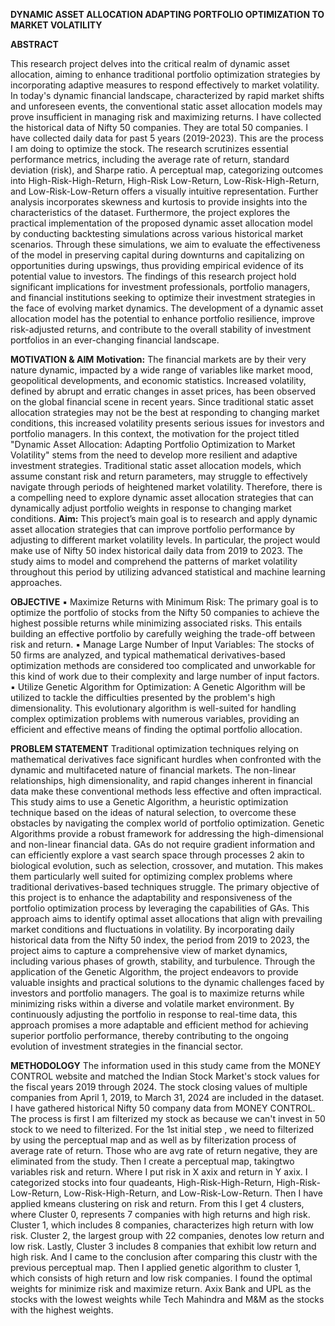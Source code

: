 **DYNAMIC ASSET ALLOCATION ADAPTING PORTFOLIO OPTIMIZATION TO MARKET VOLATILITY**


**ABSTRACT**

This research project delves into the critical realm of dynamic asset allocation, aiming to enhance traditional 
portfolio optimization strategies by incorporating adaptive measures to respond effectively to market 
volatility. In today's dynamic financial landscape, characterized by rapid market shifts and unforeseen events, 
the conventional static asset allocation models may prove insufficient in managing risk and maximizing 
returns. 
I have collected the historical data of Nifty 50 companies. They are total 50 companies. I have collected daily 
data for past 5 years (2019-2023). This are the process I am doing to optimize the stock. 
The research scrutinizes essential performance metrics, including the average rate of return, standard deviation 
(risk), and Sharpe ratio. A perceptual map, categorizing outcomes into High-Risk-High-Return, High-Risk
Low-Return, Low-Risk-High-Return, and Low-Risk-Low-Return offers a visually intuitive representation. 
Further analysis incorporates skewness and kurtosis to provide insights into the characteristics of the dataset. 
Furthermore, the project explores the practical implementation of the proposed dynamic asset allocation model 
by conducting backtesting simulations across various historical market scenarios. Through these simulations, 
we aim to evaluate the effectiveness of the model in preserving capital during downturns and capitalizing on 
opportunities during upswings, thus providing empirical evidence of its potential value to investors. 
The findings of this research project hold significant implications for investment professionals, portfolio 
managers, and financial institutions seeking to optimize their investment strategies in the face of evolving 
market dynamics. The development of a dynamic asset allocation model has the potential to enhance portfolio 
resilience, improve risk-adjusted returns, and contribute to the overall stability of investment portfolios in an 
ever-changing financial landscape.

**MOTIVATION & AIM** 
**Motivation:** 
The financial markets are by their very nature dynamic, impacted by a wide range of variables like market 
mood, geopolitical developments, and economic statistics. Increased volatility, defined by abrupt and erratic 
changes in asset prices, has been observed on the global financial scene in recent years. Since traditional static 
asset allocation strategies may not be the best at responding to changing market conditions, this increased 
volatility presents serious issues for investors and portfolio managers. 
In this context, the motivation for the project titled "Dynamic Asset Allocation: Adapting Portfolio 
Optimization to Market Volatility" stems from the need to develop more resilient and adaptive investment 
strategies. Traditional static asset allocation models, which assume constant risk and return parameters, may 
struggle to effectively navigate through periods of heightened market volatility. Therefore, there is a 
compelling need to explore dynamic asset allocation strategies that can dynamically adjust portfolio weights 
in response to changing market conditions. 
**Aim:** 
This project’s main goal is to research and apply dynamic asset allocation strategies that can improve 
portfolio performance by adjusting to different market volatility levels. In particular, the project would make 
use of Nifty 50 index historical daily data from 2019 to 2023. The study aims to model and comprehend the 
patterns of market volatility throughout this period by utilizing advanced statistical and machine learning 
approaches. 

**OBJECTIVE** 
▪ Maximize Returns with Minimum Risk: The primary goal is to optimize the portfolio of stocks 
from the Nifty 50 companies to achieve the highest possible returns while minimizing associated risks. 
This entails building an effective portfolio by carefully weighing the trade-off between risk and return. 
▪ Manage Large Number of Input Variables: The stocks of 50 firms are analyzed, and typical 
mathematical derivatives-based optimization methods are considered too complicated and 
unworkable for this kind of work due to their complexity and large number of input factors. 
▪ Utilize Genetic Algorithm for Optimization: A Genetic Algorithm will be utilized to tackle the 
difficulties presented by the problem's high dimensionality. This evolutionary algorithm is well-suited 
for handling complex optimization problems with numerous variables, providing an efficient and 
effective means of finding the optimal portfolio allocation. 

**PROBLEM STATEMENT** 
Traditional optimization techniques relying on mathematical derivatives face significant hurdles when 
confronted with the dynamic and multifaceted nature of financial markets. The non-linear relationships, high 
dimensionality, and rapid changes inherent in financial data make these conventional methods less effective 
and often impractical. This study aims to use a Genetic Algorithm, a heuristic optimization technique based 
on the ideas of natural selection, to overcome these obstacles by navigating the complex world of portfolio 
optimization. 
Genetic Algorithms provide a robust framework for addressing the high-dimensional and non-linear financial 
data. GAs do not require gradient information and can efficiently explore a vast search space through processes 
2 
akin to biological evolution, such as selection, crossover, and mutation. This makes them particularly well
suited for optimizing complex problems where traditional derivatives-based techniques struggle. 
The primary objective of this project is to enhance the adaptability and responsiveness of the portfolio 
optimization process by leveraging the capabilities of GAs. This approach aims to identify optimal asset 
allocations that align with prevailing market conditions and fluctuations in volatility. By incorporating daily 
historical data from the Nifty 50 index, the period from 2019 to 2023, the project aims to capture a 
comprehensive view of market dynamics, including various phases of growth, stability, and turbulence. 
Through the application of the Genetic Algorithm, the project endeavors to provide valuable insights and 
practical solutions to the dynamic challenges faced by investors and portfolio managers. The goal is to 
maximize returns while minimizing risks within a diverse and volatile market environment. By continuously 
adjusting the portfolio in response to real-time data, this approach promises a more adaptable and efficient 
method for achieving superior portfolio performance, thereby contributing to the ongoing evolution of 
investment strategies in the financial sector. 

**METHODOLOGY**
The information used in this study came from the MONEY CONTROL website and matched the Indian Stock 
Market's stock values for the fiscal years 2019 through 2024. The stock closing values of multiple companies 
from April 1, 2019, to March 31, 2024 are included in the dataset. I have gathered historical Nifty 50 company 
data from MONEY CONTROL. 
The process is first I am filterized my stock as because we can't invest in 50 stock to we need to filterized. 
For the 1st initial step , we need to filterized by using the perceptual map and as well as by filterization process of average rate of return. Those who are avg rate of return negative, 
they are eliminated from the study. Then I create a perceptual map, takingtwo variables risk and return. Where I put risk in X axix and return in Y axix. 
I categorized stocks into four quadeants, High-Risk-High-Return, High-Risk-Low-Return, Low-Risk-High-Return, and Low-Risk-Low-Return.
Then I have applied kmeans clustering on risk and return. From this I get 4 clusters, where Cluster 0, represents 7 companies with high returns and high risk.
Cluster 1, which includes 8 companies, characterizes high return with low risk. Cluster 2, the largest group with 22 companies, denotes low return and low risk.
Lastly, Cluster 3 includes 8 companies that exhibit low return and high risk. And I came to the conclusion after comparing this clustr with the previous perceptual map.
Then I applied genetic algorithm to cluster 1, which consists of high return and low risk companies. I found the optimal weights for minimize risk and maximize return. 
Axix Bank and UPL as the stocks with the lowest weights while Tech Mahindra and M&M as the stocks with the highest weights.

